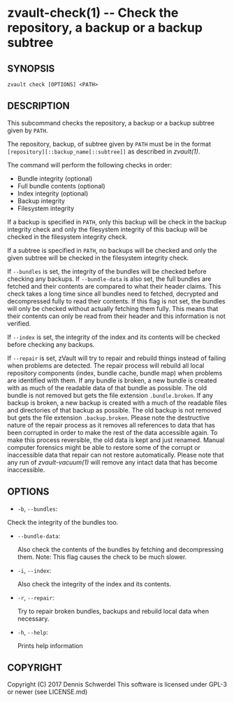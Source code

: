 zvault-check(1) -- Check the repository, a backup or a backup subtree
=====================================================================

## SYNOPSIS

`zvault check [OPTIONS] <PATH>`


## DESCRIPTION

This subcommand checks the repository, a backup or a backup subtree given by
`PATH`.

The repository, backup, of subtree given by `PATH` must be in the format
`[repository][::backup_name[::subtree]]` as described in _zvault(1)_.

The command will perform the following checks in order:
- Bundle integrity (optional)
- Full bundle contents (optional)
- Index integrity (optional)
- Backup integrity
- Filesystem integrity

If a backup is specified in `PATH`, only this backup will be check in the backup
integrity check and only the filesystem integrity of this backup will be checked
in the filesystem integrity check.

If a subtree is specified in `PATH`, no backups will be checked and only the
given subtree will be checked in the filesystem integrity check.

If `--bundles` is set, the integrity of the bundles will be checked before
checking any backups.
If `--bundle-data` is also set, the full bundles are fetched and their contents
are compared to what their header claims. This check takes a long time since all
bundles need to fetched, decrypted and decompressed fully to read their
contents. If this flag is not set, the bundles will only be checked without
actually fetching them fully. This means that their contents can only be read
from their header and this information is not verified.

If `--index` is set, the integrity of the index and its contents will be checked
before checking any backups.

If `--repair` is set, zVault will try to repair and rebuild things instead of
failing when problems are detected. The repair process will rebuild all local
repository components (index, bundle cache, bundle map) when problems are
identified with them.
If any bundle is broken, a new bundle is created with as much of the readable
data of that bundle as possible. The old bundle is not removed but gets the file
extension `.bundle.broken`.
If any backup is broken, a new backup is created with a much of the readable
files and directories of that backup as possible. The old backup is not removed
but gets the file extension `.backup.broken`.
Please note the destructive nature of the repair process as it removes all
references to data that has been corrupted in order to make the rest of the data
accessible again. To make this process reversible, the old data is kept and just
renamed.
Manual computer forensics might be able to restore some of the corrupt or
inaccessible data that repair can not restore automatically.
Please note that any run of _zvault-vacuum(1)_ will remove any intact data that
has become inaccessible.


## OPTIONS

  * `-b`, `--bundles`:

  Check the integrity of the bundles too.


  * `--bundle-data`:

    Also check the contents of the bundles by fetching and decompressing them.
    Note: This flag causes the check to be much slower.


  * `-i`, `--index`:

    Also check the integrity of the index and its contents.


  * `-r`, `--repair`:

    Try to repair broken bundles, backups and rebuild local data when necessary.


  * `-h`, `--help`:

    Prints help information


## COPYRIGHT

Copyright (C) 2017  Dennis Schwerdel
This software is licensed under GPL-3 or newer (see LICENSE.md)
